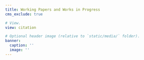```yaml
---
title: Working Papers and Works in Progress
cms_exclude: true

# View.
view: citation

# Optional header image (relative to `static/media/` folder).
banner:
  caption: ''
  image: ''
---
```

